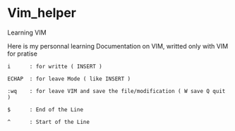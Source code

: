 # Vim_helper 
Learning VIM 
  
Here is my personnal learning Documentation on VIM, writted only with VIM for pratise 
  
  

    i      : for writte ( INSERT ) 
	
	ECHAP  : for leave Mode ( like INSERT ) 

	:wq    : for leave VIM and save the file/modification ( W save Q quit ) 

	$      : End of the Line  

	^      : Start of the Line 
